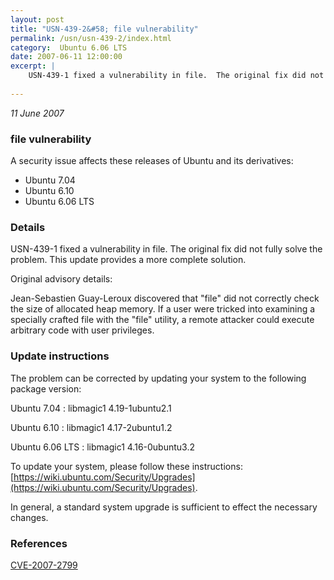 ```yaml
---
layout: post
title: "USN-439-2&#58; file vulnerability"
permalink: /usn/usn-439-2/index.html
category:  Ubuntu 6.06 LTS
date: 2007-06-11 12:00:00
excerpt: |
    USN-439-1 fixed a vulnerability in file.  The original fix did not fully solve the problem.  This update provides a more complete solution.
    
--- 
```

 
 

*11 June 2007*

### file vulnerability

A security issue affects these releases of Ubuntu and its derivatives:

* Ubuntu 7.04
* Ubuntu 6.10
* Ubuntu 6.06 LTS

### Details

USN-439-1 fixed a vulnerability in file. The original fix did not fully solve the problem. This update provides a more complete solution.

Original advisory details:

 Jean-Sebastien Guay-Leroux discovered that &quot;file&quot; did not correctly check the size of allocated heap memory. If a user were tricked into examining a specially crafted file with the &quot;file&quot; utility, a remote attacker could execute arbitrary code with user privileges.

### Update instructions

The problem can be corrected by updating your system to the following package version:

Ubuntu 7.04
 : libmagic1 <span>4.19-1ubuntu2.1</span>

Ubuntu 6.10
 : libmagic1 <span>4.17-2ubuntu1.2</span>

Ubuntu 6.06 LTS
 : libmagic1 <span>4.16-0ubuntu3.2</span>

To update your system, please follow these instructions: [https://wiki.ubuntu.com/Security/Upgrades](https://wiki.ubuntu.com/Security/Upgrades).

In general, a standard system upgrade is sufficient to effect the necessary changes.

### References

 
 [CVE-2007-2799](http://people.ubuntu.com/~ubuntu-security/cve/CVE-2007-2799)
 

